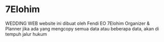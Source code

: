 # 7Elohim
WEDDING WEB
website ini dibuat oleh Fendi EO 7Elohim Organizer & Planner
jika ada yang mengcopy semua data atau beberapa data, akan di tempuh jalur hukum
